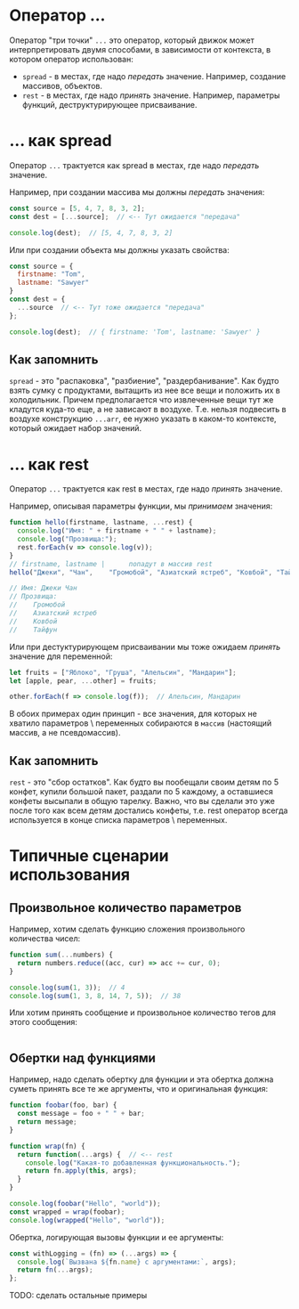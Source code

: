 # Оператор ...

Оператор "три точки" `...` это оператор, который движок может интерпретировать двумя способами, в зависимости от контекста, в котором оператор использован:

* `spread` - в местах, где надо *передать* значение. Например, создание массивов, объектов.
* `rest` - в местах, где надо *принять* значение. Например, параметры функций, деструктурирующее присваивание.

# ... как spread

Оператор `...` трактуется как spread в местах, где надо *передать* значение.

Например, при создании массива мы должны *передать* значения:

```javascript
const source = [5, 4, 7, 8, 3, 2];
const dest = [...source];  // <-- Тут ожидается "передача"

console.log(dest);  // [5, 4, 7, 8, 3, 2]
```

Или при создании объекта мы должны указать свойства:

```javascript
const source = {
  firstname: "Tom",
  lastname: "Sawyer"
}
const dest = { 
  ...source  // <-- Тут тоже ожидается "передача"
};

console.log(dest);  // { firstname: 'Tom', lastname: 'Sawyer' }
```

## Как запомнить

`spread` - это "распаковка", "разбиение", "раздербанивание". Как будто взять сумку с продуктами, вытащить из нее все вещи и положить их в холодильник. Причем предполагается что извлеченные вещи тут же кладутся куда-то еще, а не зависают в воздухе. Т.е. нельзя подвесить в воздухе конструкцию `...arr`, ее нужно указать в каком-то контексте, который ожидает набор значений.

# ... как rest

Оператор `...` трактуется как rest в местах, где надо *принять* значение.

Например, описывая параметры функции, мы *принимаем* значения:

```javascript
function hello(firstname, lastname, ...rest) {
  console.log("Имя: " + firstname + " " + lastname);
  console.log("Прозвища:");
  rest.forEach(v => console.log(v));
}
// firstname, lastname |      попадут в массив rest
hello("Джеки", "Чан",    "Громобой", "Азиатский ястреб", "Ковбой", "Тайфун");

// Имя: Джеки Чан
// Прозвища:
//    Громобой
//    Азиатский ястреб
//    Ковбой
//    Тайфун
```

Или при дестуктурирующем присваивании мы тоже ожидаем *принять* значение для переменной:

```javascript
let fruits = ["Яблоко", "Груша", "Апельсин", "Мандарин"];
let [apple, pear, ...other] = fruits;

other.forEach(f => console.log(f));  // Апельсин, Мандарин
```

В обоих примерах один принцип - все значения, для которых не хватило параметров \ переменных собираются в `массив` (настоящий массив, а не псевдомассив).

## Как запомнить

`rest` - это "сбор остатков". Как будто вы пообещали своим детям по 5 конфет, купили большой пакет, раздали по 5 каждому, а оставшиеся конфеты высыпали в общую тарелку. Важно, что вы сделали это уже после того как всем детям достались конфеты, т.е. rest оператор всегда используется в конце списка параметров \ переменных.

# Типичные сценарии использования

## Произвольное количество параметров

Например, хотим сделать функцию сложения произвольного количества чисел:

```javascript
function sum(...numbers) {
  return numbers.reduce((acc, cur) => acc += cur, 0);
}

console.log(sum(1, 3));  // 4
console.log(sum(1, 3, 8, 14, 7, 5));  // 38
```

Или хотим принять сообщение и произвольное количество тегов для этого сообщения:

```javascript

```



## Обертки над функциями

Например, надо сделать обертку для функции и эта обертка должна суметь принять все те же аргументы, что и оригинальная функция:

```javascript
function foobar(foo, bar) {
  const message = foo + " " + bar;
  return message;
}

function wrap(fn) {
  return function(...args) {  // <-- rest
    console.log("Какая-то добавленная функциональность.");
    return fn.apply(this, args);
  }
}

console.log(foobar("Hello", "world"));
const wrapped = wrap(foobar);
console.log(wrapped("Hello", "world"));
```

Обертка, логирующая вызовы функции и ее аргументы:

```javascript
const withLogging = (fn) => (...args) => {
  console.log(`Вызвана ${fn.name} с аргументами:`, args);
  return fn(...args);
};
```

TODO: сделать остальные примеры